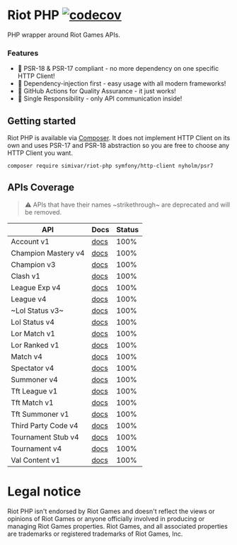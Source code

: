 # Riot PHP [![codecov](https://codecov.io/gh/simivar/riot-php/branch/main/graph/badge.svg?token=G6N2HQBIM4)](https://codecov.io/gh/simivar/riot-php)
PHP wrapper around Riot Games APIs. 

### Features
- 🎉 PSR-18 & PSR-17 compliant - no more dependency on one specific HTTP Client!
- 🎉 Dependency-injection first - easy usage with all modern frameworks! 
- 🎉 GitHub Actions for Quality Assurance - it just works!
- 🎉 Single Responsibility - only API communication inside!

## Getting started
Riot PHP is available via [Composer](https://getcomposer.org/). It does not implement HTTP Client on its own
and uses PSR-17 and PSR-18 abstraction so you are free to choose any HTTP Client you want. 

```
composer require simivar/riot-php symfony/http-client nyholm/psr7
```

## APIs Coverage
> :warning: APIs that have their names ~strikethrough~ are deprecated and will be removed.

| API                  | Docs                                                              | Status | 
| -------------------- | ----------------------------------------------------------------- | ------ |
| Account v1           | [docs](https://developer.riotgames.com/apis#account-v1)           | 100%   |
| Champion Mastery v4  | [docs](https://developer.riotgames.com/apis#champion-mastery-v4)  | 100%   |
| Champion v3          | [docs](https://developer.riotgames.com/apis#champion-v3)          | 100%   |
| Clash v1             | [docs](https://developer.riotgames.com/apis#clash-v1)             | 100%   |
| League Exp v4        | [docs](https://developer.riotgames.com/apis#league-exp-v4)        | 100%   |
| League v4            | [docs](https://developer.riotgames.com/apis#league-v4)            | 100%   |
| ~Lol Status v3~      | [docs](https://developer.riotgames.com/apis#lol-status-v3)        | 100%   |
| Lol Status v4        | [docs](https://developer.riotgames.com/apis#lol-status-v4)        | 100%   |
| Lor Match v1         | [docs](https://developer.riotgames.com/apis#lor-match-v1)         | 100%   |
| Lor Ranked v1        | [docs](https://developer.riotgames.com/apis#lor-ranked-v1)        | 100%   |
| Match v4             | [docs](https://developer.riotgames.com/apis#match-v4)             | 100%   |
| Spectator v4         | [docs](https://developer.riotgames.com/apis#spectator-v4)         | 100%   |
| Summoner v4          | [docs](https://developer.riotgames.com/apis#summoner-v4)          | 100%   |
| Tft League v1        | [docs](https://developer.riotgames.com/apis#tft-league-v1)        | 100%   |
| Tft Match v1         | [docs](https://developer.riotgames.com/apis#tft-match-v1)         | 100%   |
| Tft Summoner v1      | [docs](https://developer.riotgames.com/apis#tft-summoner-v1)      | 100%   |
| Third Party Code v4  | [docs](https://developer.riotgames.com/apis#third-party-code-v4)  | 100%   |
| Tournament Stub v4   | [docs](https://developer.riotgames.com/apis#tournament-stub-v4)   | 100%   |
| Tournament v4        | [docs](https://developer.riotgames.com/apis#tournament-v4)        | 100%   |
| Val Content v1       | [docs](https://developer.riotgames.com/apis#val-content-v1)       | 100%   |



# Legal notice
Riot PHP isn't endorsed by Riot Games and doesn't reflect the views or opinions of Riot Games or anyone officially 
involved in producing or managing Riot Games properties. Riot Games, and all associated properties are trademarks 
or registered trademarks of Riot Games, Inc.
